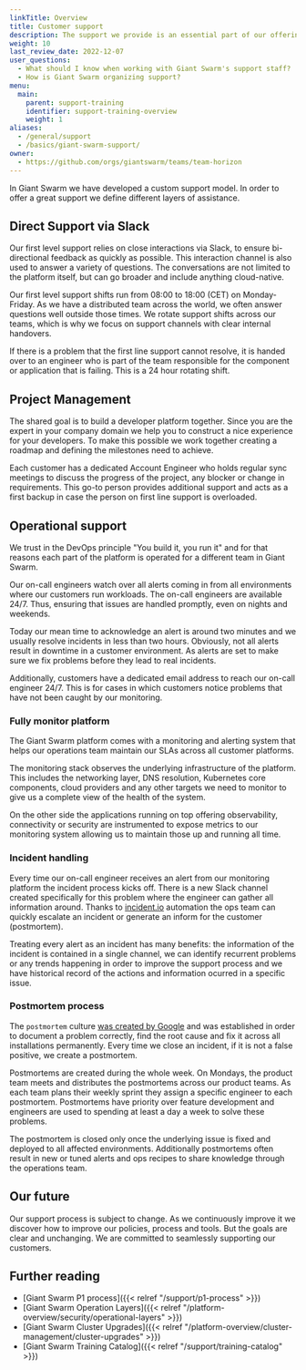 ```yaml
---
linkTitle: Overview
title: Customer support
description: The support we provide is an essential part of our offering. Here we explain various support service processes and workflows.
weight: 10
last_review_date: 2022-12-07
user_questions:
  - What should I know when working with Giant Swarm's support staff?
  - How is Giant Swarm organizing support?
menu:
  main:
    parent: support-training
    identifier: support-training-overview
    weight: 1
aliases:
  - /general/support
  - /basics/giant-swarm-support/
owner:
  - https://github.com/orgs/giantswarm/teams/team-horizon
---
```


In Giant Swarm we have developed a custom support model. In order to offer a great support we define different layers of assistance.

## Direct Support via Slack

Our first level support relies on close interactions via Slack, to ensure bi-directional feedback as quickly as possible. This interaction channel is also used to answer a variety of questions. The conversations are not limited to the platform itself, but can go broader and include anything cloud-native.

Our first level support shifts run from 08:00 to 18:00 (CET) on Monday-Friday. As we have a distributed team across the world, we  often answer questions well outside those times. We rotate support shifts across our teams, which is why we focus on support channels with clear internal handovers.

If there is a problem that the first line support cannot resolve, it is handed over to an engineer who is part of the team responsible for the component or application that is failing. This is a 24 hour rotating shift.

## Project Management

The shared goal is to build a developer platform together. Since you are the expert in your company domain we help you to construct a nice experience for your developers. To make this possible we work together creating a roadmap and defining the milestones need to achieve.

Each customer has a dedicated Account Engineer who holds regular sync meetings to discuss the progress of the project, any blocker or change in requirements. This go-to person provides additional support and acts as a first backup in case the person on first line support is overloaded.

## Operational support

We trust in the DevOps principle "You build it, you run it" and for that reasons each part of the platform is operated for a different team in Giant Swarm. 

Our on-call engineers watch over all alerts coming in from all environments where our customers run workloads. The on-call engineers are available 24/7. Thus, ensuring that issues are handled promptly, even on nights and weekends.

Today our mean time to acknowledge an alert is around two minutes and we usually resolve incidents in less than two hours. Obviously, not all alerts result in downtime in a customer environment. As alerts are set to make sure we fix problems before they lead to real incidents.

Additionally, customers have a dedicated email address to reach our on-call engineer 24/7.  This is for cases in which customers notice problems that have not been caught by our monitoring.

### Fully monitor platform

The Giant Swarm platform comes with a monitoring and alerting system that helps our operations team maintain our SLAs across all customer platforms.

The monitoring stack observes the underlying infrastructure of the platform. This includes the networking layer, DNS resolution, Kubernetes core components, cloud providers and any other targets we need to monitor to give us a complete view of the health of the system.

On the other side the applications running on top offering observability, connectivity or security are instrumented to expose metrics to our monitoring system allowing us to maintain those up and running all time.

### Incident handling

Every time our on-call engineer receives an alert from our monitoring platform the incident process kicks off. There is a new Slack channel created specifically for this problem where the engineer can gather all information around. Thanks to [incident.io](https://incident.io) automation the ops team can quickly escalate an incident or generate an inform for the customer (postmortem).

Treating every alert as an incident has many benefits: the information of the incident is contained in a single channel, we can identify recurrent problems or any trends happening in order to improve the support process and we have historical record of the actions and information ocurred in a specific issue.

### Postmortem process

The `postmortem` culture [was created by Google](https://sre.google/sre-book/postmortem-culture/) and was established in order to document a problem correctly, find the root cause and fix it across all installations permanently. Every time we close an incident, if it is not a false positive, we create a postmortem. 

Postmortems are created during the whole week. On Mondays, the product team meets and distributes the postmortems across our product teams. As each team plans their weekly sprint they assign a specific engineer to each postmortem. Postmortems have priority over feature development and engineers are used to spending at least a day a week to solve these problems.

The postmortem is closed only once the underlying issue is fixed and deployed to all affected environments. Additionally postmortems often result in new or tuned alerts and ops recipes to share knowledge through the operations team.

## Our future

Our support process is subject to change. As we continuously improve it we discover how to improve our policies, process and tools. But the goals are clear and unchanging. We are committed to seamlessly supporting our customers.

## Further reading

- [Giant Swarm P1 process]({{< relref "/support/p1-process" >}})
- [Giant Swarm Operation Layers]({{< relref "/platform-overview/security/operational-layers" >}})
- [Giant Swarm Cluster Upgrades]({{< relref "/platform-overview/cluster-management/cluster-upgrades" >}})
- [Giant Swarm Training Catalog]({{< relref "/support/training-catalog" >}})
